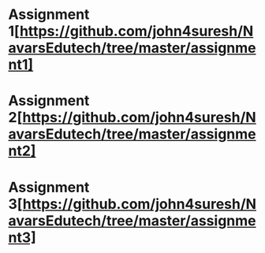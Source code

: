# Assignment 1[https://github.com/john4suresh/NavarsEdutech/tree/master/assignment1]

# Assignment 2[https://github.com/john4suresh/NavarsEdutech/tree/master/assignment2]

# Assignment 3[https://github.com/john4suresh/NavarsEdutech/tree/master/assignment3]
